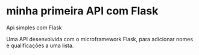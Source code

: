 # minha primeira API com Flask
Api simples com Flask

Uma API desenvolvida com o microframework Flask, para adicionar nomes e qualificações a uma lista. 
